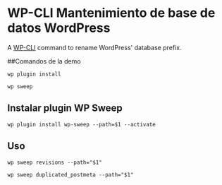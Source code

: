 WP-CLI Mantenimiento de base de datos WordPress
===============================

A [WP-CLI](http://wp-cli.org/) command to rename WordPress' database prefix.

##Comandos de la demo

`wp plugin install`

`wp sweep`

## Instalar plugin WP Sweep

`wp plugin install wp-sweep --path=$1 --activate`

## Uso

`wp sweep revisions --path="$1"`

 `wp sweep duplicated_postmeta --path="$1"`
 